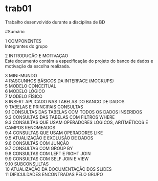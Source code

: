 # trab01
Trabalho desenvolvido durante a disciplina de BD

#Sumário

1	COMPONENTES<br>
Integrantes do grupo<br>

2	INTRODUÇÃO E MOTIVAÇAO<br>
Este documento contém a especificação do projeto do banco de dados <nome do projeto> e motivação da escolha realizada. <br>

3	MINI-MUNDO<br>
4	RASCUNHOS BÁSICOS DA INTERFACE (MOCKUPS)<br>
5	MODELO CONCEITUAL<br>
6	MODELO LÓGICO<br>
7	MODELO FÍSICO<br>
8	INSERT APLICADO NAS TABELAS DO BANCO DE DADOS<br>
9	TABELAS E PRINCIPAIS CONSULTAS<br>
9.1	CONSULTAS DAS TABELAS COM TODOS OS DADOS INSERIDOS<br>
9.2	CONSULTAS DAS TABELAS COM FILTROS WHERE<br>
9.3	CONSULTAS QUE USAM OPERADORES LÓGICOS, ARITMÉTICOS E CAMPOS RENOMEADOS<br>
9.4	CONSULTAS QUE USAM OPERADORES LIKE<br>
9.5	ATUALIZAÇÃO E EXCLUSÃO DE DADOS<br>
9.6	CONSULTAS COM JUNÇÃO<br>
9.7	CONSULTAS COM GROUP BY<br>
9.8	CONSULTAS COM LEFT E RIGHT JOIN<br>
9.9	CONSULTAS COM SELF JOIN E VIEW<br>
9.10	SUBCONSULTAS<br>
10	ATUALIZAÇÃO DA DOCUMENTAÇÃO DOS SLIDES<br>
11	DIFICULDADES ENCONTRADAS PELO GRUPO<br>
